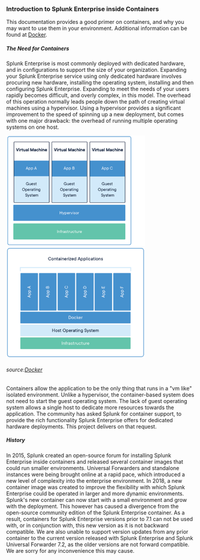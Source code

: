 ### Introduction to Splunk Enterprise inside Containers ###
This documentation provides a good primer on containers, and why you may want to use them in your environment.  Additional information can be 
found at [Docker](https://www.docker.com/resources/what-container).

##### The Need for Containers #####
Splunk Enterprise is most commonly deployed with dedicated hardware, and in configurations to support the size of your organization.
Expanding your Splunk Enterprise service using only dedicated hardware involves procuring new hardware, installing the operating system,
installing and then configuring Splunk Enterprise. Expanding to meet the needs of your users rapidly becomes difficult, and overly complex, in
this model. The overhead of this operation normally leads people down the path of creating virtual machines
using a hypervisor. Using a hypervisor provides a significant improvement to the speed of spinning up a new deployment, but comes with
one major drawback:  the overhead of running multiple operating systems on one host.

<img src="container-vm-whatcontainer_2.png" width="370"/><img src="docker-containerized-appliction-blue-border_2.png" width="370"/>

###### source:[Docker](https://www.docker.com) ######

Containers allow the application to be the only thing that runs in a "vm like" isolated environment. Unlike a hypervisor, the container-based system does not need to start the guest operating system. The lack of guest operating system
allows a single host to dedicate more resources towards the application. The community has asked Splunk for container support, to provide the rich functionality Splunk Enterprise offers for dedicated hardware deployments. This project delivers on that request.

##### History #####
In 2015, Splunk created an open-source forum for installing Splunk Enterprise inside containers and released
several container images that could run smaller environments. Universal Forwarders and standalone instances
were being brought online at a rapid pace, which introduced a new level of complexity into the enterprise environment. 
In 2018, a new container image was created to improve the flexibility with which Splunk Enterprise could be operated in larger and more dynamic environments.
Splunk's new container can now start with a small environment and grow with the deployment. This however has caused a divergence
from the open-source community edition of the Splunk Enterprise container. As a result, containers for Splunk Enterprise versions prior to 7.1 can not 
be used with, or in conjunction with, this new version as it is not backward compatible. 
We are also unable to support version updates from any prior container to the current version released with Splunk Enterprise and Splunk Universal Forwarder 7.2, as the older versions are not forward compatible. 
We are sorry for any inconvenience this may cause. 

